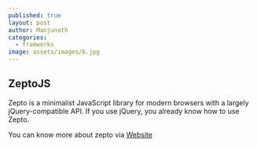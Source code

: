 ```yaml
---
published: true
layout: post
author: Manjunath
categories:
  - framworks
image: assets/images/6.jpg
---
```

## ZeptoJS
Zepto is a minimalist JavaScript library for modern browsers with a largely jQuery-compatible API. If you use jQuery, you already know how to use Zepto.

You can know more about zepto via [Website](https://zeptojs.com/)
